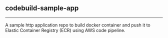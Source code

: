 ## codebuild-sample-app
---
A sample http application repo to build docker container and push it to Elastic Container Registry (ECR) using AWS code pipeline.
